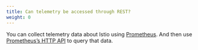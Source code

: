 ```yaml
---
title: Can telemetry be accessed through REST?
weight: 0
---
```


You can collect telemetry data about Istio using [Prometheus](/docs/tasks/telemetry/querying-metrics/). And then use
[Prometheus’s HTTP API](https://prometheus.io/docs/prometheus/latest/querying/api/) to query that data.
